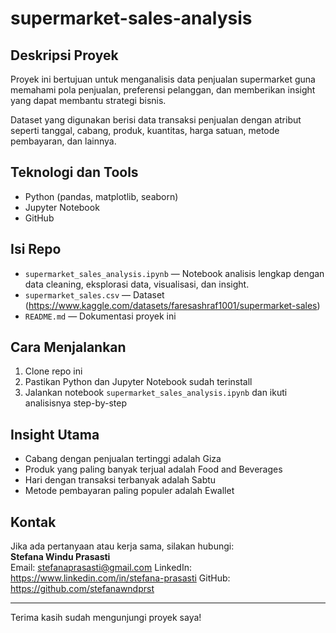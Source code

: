 # supermarket-sales-analysis

## Deskripsi Proyek
Proyek ini bertujuan untuk menganalisis data penjualan supermarket guna memahami pola penjualan, preferensi pelanggan, dan memberikan insight yang dapat membantu strategi bisnis.

Dataset yang digunakan berisi data transaksi penjualan dengan atribut seperti tanggal, cabang, produk, kuantitas, harga satuan, metode pembayaran, dan lainnya.

## Teknologi dan Tools
- Python (pandas, matplotlib, seaborn)  
- Jupyter Notebook  
- GitHub  

## Isi Repo
- `supermarket_sales_analysis.ipynb` — Notebook analisis lengkap dengan data cleaning, eksplorasi data, visualisasi, dan insight.  
- `supermarket_sales.csv` — Dataset (https://www.kaggle.com/datasets/faresashraf1001/supermarket-sales)  
- `README.md` — Dokumentasi proyek ini  

## Cara Menjalankan
1. Clone repo ini  
2. Pastikan Python dan Jupyter Notebook sudah terinstall  
3. Jalankan notebook `supermarket_sales_analysis.ipynb` dan ikuti analisisnya step-by-step  

## Insight Utama
- Cabang dengan penjualan tertinggi adalah Giza  
- Produk yang paling banyak terjual adalah Food and Beverages 
- Hari dengan transaksi terbanyak adalah Sabtu  
- Metode pembayaran paling populer adalah Ewallet 

## Kontak
Jika ada pertanyaan atau kerja sama, silakan hubungi:  
**Stefana Windu Prasasti**  
Email: stefanaprasasti@gmail.com
LinkedIn: https://www.linkedin.com/in/stefana-prasasti
GitHub: https://github.com/stefanawndprst

---

Terima kasih sudah mengunjungi proyek saya!

